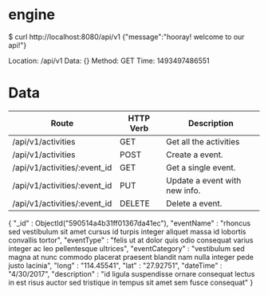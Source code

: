 # engine

$ curl http://localhost:8080/api/v1
{"message":"hooray! welcome to our api!"}

Location:  /api/v1
Data:  {}
Method:  GET
Time:  1493497486551

# Data
| Route	                        | HTTP Verb	    | Description                    |
|-------------------------------|---------------|--------------------------------|
| /api/v1/activities            | GET	        | Get all the activities         |
| /api/v1/activities            | POST	        | Create a event.                |
| /api/v1/activities/:event_id	| GET	        | Get a single event.            |
| /api/v1/activities/:event_id	| PUT	        | Update a event with new info.  |
| /api/v1/activities/:event_id	| DELETE	    | Delete a event.                |

{
    "_id" : ObjectId("590514a4b31ff01367da41ec"),
    "eventName" : "rhoncus sed vestibulum sit amet cursus id turpis integer aliquet massa id lobortis convallis tortor",
    "eventType" : "felis ut at dolor quis odio consequat varius integer ac leo pellentesque ultrices",
    "eventCategory" : "vestibulum sed magna at nunc commodo placerat praesent blandit nam nulla integer pede justo lacinia",
    "long" : "114.45541",
    "lat" : "27.92751",
    "dateTime" : "4/30/2017",
    "description" : "id ligula suspendisse ornare consequat lectus in est risus auctor sed tristique in tempus sit amet sem fusce consequat"
}